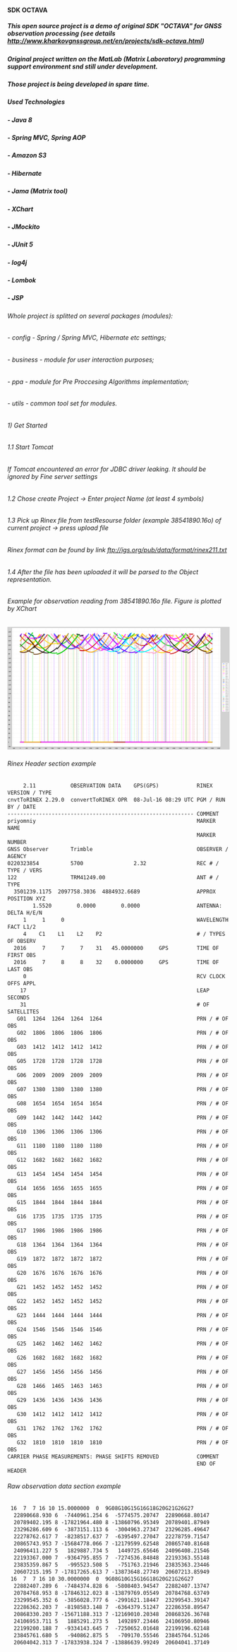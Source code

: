 #### SDK OCTAVA
##### This open source project is a demo of original SDK "OCTAVA" for GNSS observation processing (see details http://www.kharkovgnssgroup.net/en/projects/sdk-octava.html)
##### Original project written on the MatLab (Matrix Laboratory) programming support environment snd still under development.
##### Those project is being developed in spare time.

##### Used Technologies
##### - Java 8
##### - Spring MVC, Spring AOP
##### - Amazon S3
##### - Hibernate
##### - Jama (Matrix tool)
##### - XChart
##### - JMockito
##### - JUnit 5
##### - log4j
##### - Lombok
##### - JSP

###### Whole project is splitted on several packages (modules):
###### - config - Spring / Spring MVC, Hibernate etc settings;
###### - business - module for user interaction purposes;
###### - ppa - module for Pre Proccesing Algorithms implementation;
###### - utils - common tool set for modules.

###### 1) Get Started

###### 1.1 Start Tomcat
###### If Tomcat encountered an error for JDBC driver leaking. It should be ignored by Fine server settings

###### 1.2 Chose create Project -> Enter project Name (at least 4 symbols)

###### 1.3 Pick up Rinex file from testResourse folder (example 38541890.16o) of current project -> press upload file
###### Rinex format can be found by link ftp://igs.org/pub/data/format/rinex211.txt

###### 1.4 After the file has been uploaded it will be parsed to the Object representation.

###### Example for observation reading from 38541890.16o file. Figure is plotted by XChart
![alt text](screenshots/rinex-obs-plot.png)

###### Rinex Header section example

```
     2.11           OBSERVATION DATA    GPS(GPS)            RINEX VERSION / TYPE
cnvtToRINEX 2.29.0  convertToRINEX OPR  08-Jul-16 08:29 UTC PGM / RUN BY / DATE 
----------------------------------------------------------- COMMENT             
priyomniy                                                   MARKER NAME         
                                                            MARKER NUMBER       
GNSS Observer       Trimble                                 OBSERVER / AGENCY   
0220323854          5700                2.32                REC # / TYPE / VERS 
122                 TRM41249.00                             ANT # / TYPE        
  3501239.1175  2097758.3036  4884932.6689                  APPROX POSITION XYZ 
        1.5520        0.0000        0.0000                  ANTENNA: DELTA H/E/N
     1     1     0                                          WAVELENGTH FACT L1/2
     4    C1    L1    L2    P2                              # / TYPES OF OBSERV 
  2016     7     7     7    31   45.0000000     GPS         TIME OF FIRST OBS   
  2016     7     8     8    32    0.0000000     GPS         TIME OF LAST OBS    
     0                                                      RCV CLOCK OFFS APPL 
    17                                                      LEAP SECONDS        
    31                                                      # OF SATELLITES     
   G01  1264  1264  1264  1264                              PRN / # OF OBS      
   G02  1806  1806  1806  1806                              PRN / # OF OBS      
   G03  1412  1412  1412  1412                              PRN / # OF OBS      
   G05  1728  1728  1728  1728                              PRN / # OF OBS      
   G06  2009  2009  2009  2009                              PRN / # OF OBS      
   G07  1380  1380  1380  1380                              PRN / # OF OBS      
   G08  1654  1654  1654  1654                              PRN / # OF OBS      
   G09  1442  1442  1442  1442                              PRN / # OF OBS      
   G10  1306  1306  1306  1306                              PRN / # OF OBS      
   G11  1180  1180  1180  1180                              PRN / # OF OBS      
   G12  1682  1682  1682  1682                              PRN / # OF OBS      
   G13  1454  1454  1454  1454                              PRN / # OF OBS      
   G14  1656  1656  1655  1655                              PRN / # OF OBS      
   G15  1844  1844  1844  1844                              PRN / # OF OBS      
   G16  1735  1735  1735  1735                              PRN / # OF OBS      
   G17  1986  1986  1986  1986                              PRN / # OF OBS      
   G18  1364  1364  1364  1364                              PRN / # OF OBS      
   G19  1872  1872  1872  1872                              PRN / # OF OBS      
   G20  1676  1676  1676  1676                              PRN / # OF OBS      
   G21  1452  1452  1452  1452                              PRN / # OF OBS      
   G22  1452  1452  1452  1452                              PRN / # OF OBS      
   G23  1444  1444  1444  1444                              PRN / # OF OBS      
   G24  1546  1546  1546  1546                              PRN / # OF OBS      
   G25  1462  1462  1462  1462                              PRN / # OF OBS      
   G26  1682  1682  1682  1682                              PRN / # OF OBS      
   G27  1456  1456  1456  1456                              PRN / # OF OBS      
   G28  1466  1465  1463  1463                              PRN / # OF OBS      
   G29  1436  1436  1436  1436                              PRN / # OF OBS      
   G30  1412  1412  1412  1412                              PRN / # OF OBS      
   G31  1762  1762  1762  1762                              PRN / # OF OBS      
   G32  1810  1810  1810  1810                              PRN / # OF OBS      
CARRIER PHASE MEASUREMENTS: PHASE SHIFTS REMOVED            COMMENT             
                                                            END OF HEADER    
```
###### Raw observation data section example
```
 16  7  7 16 10 15.0000000  0  9G08G10G15G16G18G20G21G26G27         
  22890668.930 6  -7440961.254 6  -5774575.20747  22890668.80147
  20789402.195 8 -17821964.480 8 -13860796.95349  20789401.87949
  23296286.609 6  -3873151.113 6  -3004963.27347  23296285.49647
  22278762.617 7  -8238517.637 7  -6395497.27047  22278759.71547
  20865743.953 7 -15684778.066 7 -12179599.62548  20865740.81648
  24096411.227 5   1829887.734 5   1449725.65646  24096408.21546
  22193367.000 7  -9364795.855 7  -7274536.84848  22193363.55148
  23835359.867 5   -995523.508 5   -751763.21946  23835363.23446
  20607215.195 7 -17817265.613 7 -13873648.27749  20607213.85949
 16  7  7 16 10 30.0000000  0  9G08G10G15G16G18G20G21G26G27         
  22882407.289 6  -7484374.828 6  -5808403.94547  22882407.13747
  20784768.953 8 -17846312.023 8 -13879769.05549  20784768.63749
  23299545.352 6  -3856028.777 6  -2991621.18447  23299543.39147
  22286362.203 7  -8198583.148 7  -6364379.51247  22286358.89547
  20868330.203 7 -15671188.313 7 -12169010.20348  20868326.36748
  24106953.711 5   1885291.273 5   1492897.23446  24106950.80946
  22199200.188 7  -9334143.645 7  -7250652.01648  22199196.62148
  23845761.680 5   -940862.875 5   -709170.55546  23845764.51246
  20604042.313 7 -17833938.324 7 -13886639.99249  20604041.37149
```